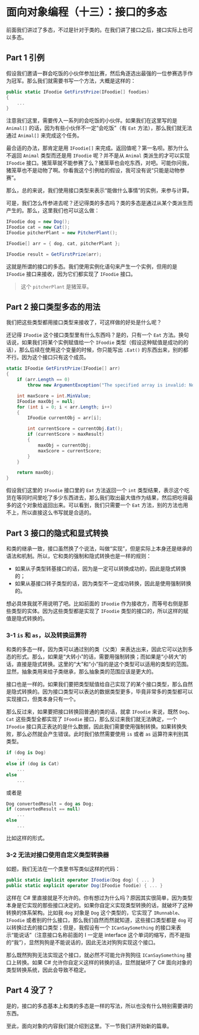 # 面向对象编程（十三）：接口的多态

前面我们讲过了多态，不过是针对于类的。在我们讲了接口之后，接口实际上也可以多态。

## Part 1 引例

假设我们邀请一群会吃饭的小伙伴参加比赛，然后角逐选出最强的一位参赛选手作为冠军。那么我们就需要书写一个方法，大概是这样的：

```csharp
public static IFoodie GetFirstPrize(IFoodie[] foodies)
{
    ...
}
```

注意我们这里，需要传入一系列的会吃饭的小伙伴。如果我们在这里写的是 `Animal[]` 的话，因为有些小伙伴不一定“会吃饭”（有 `Eat` 方法），那么我们就无法通过 `Animal[]` 来完成这个任务。

最合适的办法，那肯定是用 `IFoodie[]` 来完成。返回值呢？第一名呗。那为什么不返回 `Animal` 类型而还是用 `IFoodie` 呢？并不是从 `Animal` 类派生的才可以实现 `IFoodie` 接口。猪笼草就不能参赛了么？猪笼草也会吃东西，对吧。可能你问我，猪笼草也不是动物了啊。你看我这个引例给的假设，我可没有说“只能是动物参赛”。

那么，总的来说，我们使用接口类型来表示“能做什么事情”的实例，来参与计算。

可是，我们怎么传参进去呢？还记得类的多态吗？类的多态是通过从某个类派生而产生的。那么，这里我们也可以这么做：

```csharp
IFoodie dog = new Dog();
IFoodie cat = new Cat();
IFoodie pitcherPlant = new PitcherPlant();

IFoodie[] arr = { dog, cat, pitcherPlant };

IFoodie result = GetFirstPrize(arr);
```

这就是所谓的接口的多态。我们使用实例化语句来产生一个实例，但用的是 `IFoodie` 接口来接收，因为它们都实现了 `IFoodie` 接口。

> 这个 `pitcherPlant` 是猪笼草。

## Part 2 接口类型多态的用法

我们把这些类型都用接口类型来接收了，可这样做的好处是什么呢？

还记得 `IFoodie` 这个接口类型里有什么东西吗？是的，只有一个 `Eat` 方法。换句话说，如果我们将某个实例赋值给一个 `IFoodie` 类型（假设这种赋值是成功的的话），那么后续在使用这个变量的时候，你只能写出 `.Eat()` 的东西出来，别的都不行。因为这个接口只有这个成员。

```csharp
static IFoodie GetFirstPrize(IFoodie[] arr)
{
    if (arr.Length == 0)
        throw new ArgumentException("The specified array is invalid: No elements here.");

    int maxScore = int.MinValue;
    IFoodie maxObj = null;
    for (int i = 0; i < arr.Length; i++)
    {
        IFoodie currentObj = arr[i];

        int currentScore = currentObj.Eat();
        if (currentScore > maxResult)
        {
            maxObj = currentObj;
            maxScore = currentScore;
        }
    }

    return maxObj;
}
```

假设我们这里的 `IFoodie` 接口里的 `Eat` 方法返回一个 `int` 类型结果，表示这个吃货在等同时间里吃了多少东西进去，那么我们取出最大值作为结果，然后把吃得最多的这个对象给返回出来。可以看到，我们只需要一个 `Eat` 方法，别的方法也用不上，所以直接这么书写就是合适的。

## Part 3 接口的隐式和显式转换

和类的继承一致，接口虽然换了个说法，叫做“实现”，但是实际上本身还是继承的语法和机制。所以，它和类的强制和隐式转换也是一样的规则：

* 如果从子类型转基接口的话，因为是一定可以转换成功的，因此是隐式转换的；
* 如果从基接口转子类型的话，因为类型不一定成功转换，因此是使用强制转换的。

想必具体我就不用说明了吧。比如前面的 `IFoodie` 作为接收方，而等号右侧是那些类型的实体。因为这些类型都是实现了 `IFoodie` 类型的接口的，所以这样的赋值是隐式转换的。

### 3-1 `is` 和 `as`，以及转换运算符

和类的多态一样，因为类可以通过别的类（父类）来表达出来，因此它可以达到多态的形式。那么，如果是“大转小”的话，需要用强制转换；而如果是“小转大”的话，直接是隐式转换。这里的“大”和“小”指的是这个类型可以适用的类型的范围。显然，抽象类用来给子类继承，那么抽象类的范围应该是更大的。

接口也是一样的。如果我们要把类型赋值给自己实现了的某个接口类型，那么自然是隐式转换的。因为接口类型可以表达的数据类型更多，毕竟非常多的类型都可以实现接口，但类本身只有一个。

那么反过来，如果要把接口转换回普通的类的话，就拿 `IFoodie` 来说，既然 `Dog`、`Cat` 这些类型全都实现了 `IFoodie` 接口，那么反过来我们就无法确定，一个 `IFoodie` 接口真正表达的是什么数据，因此我们需要使用强制转换。如果转换失败，那么必然就会产生错误。此时我们依然需要使用 `is` 或者 `as` 运算符来判别其类型。

```csharp
if (dog is Dog)
    ...
else if (dog is Cat)
    ...
else
    ...
```

或者是

```csharp
Dog convertedResult = dog as Dog;
if (convertedResult == null)
    ...
else
    ...
```

比如这样的形式。

### 3-2 无法对接口使用自定义类型转换器

如题，我们无法在一个类里书写类似这样的代码：

```csharp
public static implicit operator IFoodie(Dog dog) { ... }
public static explicit operator Dog(IFoodie foodie) { ... }
```

这样在 C# 里直接就是不允许的。你有想过为什么吗？原因其实很简单，因为类型本身是它实现的那些接口决定的。如果你自定义实现类型转换的话，就破坏了这种转换的体系架构。比如我 `dog` 对象是 `Dog` 这个类型的，它实现了 `IRunnable`、`IFoodie` 或者别的什么接口，那么我们自然而然就知道，这些接口类型都是 `dog` 可以转换过去的接口类型；但是，我假设有一个 `ICanSaySomething` 的接口来表示“能说话”（注意接口名称前面的 I 一定是 interface 这个单词的缩写，而不是指的“我”），显然狗狗是不能说话的，因此无法对狗狗实现这个接口。

那么既然狗狗无法实现这个接口，就必然不可能允许狗狗往 `ICanSaySomething` 接口上转换。如果 C# 允许你自定义这样的转换的话，显然就破坏了 C# 面向对象的类型转换系统，因此会导致不稳定。

## Part 4 没了？

是的，接口的多态基本上和类的多态是一样的写法，所以也没有什么特别需要讲的东西。

至此，面向对象的内容我们就介绍到这里。下一节我们讲开始新的篇章。